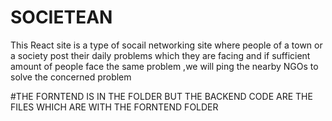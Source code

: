 # SOCIETEAN
This React site is a type of socail networking site where people of a town
or a society post their daily problems which they are facing and if
sufficient amount of people face the same problem ,we will ping the
nearby NGOs to solve the concerned problem


#THE FORNTEND IS IN THE FOLDER BUT THE BACKEND CODE ARE THE FILES WHICH ARE WITH THE FORNTEND FOLDER 
